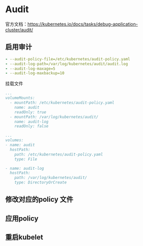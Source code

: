 # Audit

官方文档：https://kubernetes.io/docs/tasks/debug-application-cluster/audit/

## 启用审计

```yaml
- --audit-policy-file=/etc/kubernetes/audit-policy.yaml
- --audit-log-path=/var/log/kubernetes/audit/audit.log
- --audit-log-maxage=5
- --audit-log-maxbackup=10
```

挂载文件

```yaml
...
volumeMounts:
  - mountPath: /etc/kubernetes/audit-policy.yaml
    name: audit
    readOnly: true
  - mountPath: /var/log/kubernetes/audit/
    name: audit-log
    readOnly: false
```

```yaml
...
volumes:
- name: audit
  hostPath:
    path: /etc/kubernetes/audit-policy.yaml
    type: File

- name: audit-log
  hostPath:
    path: /var/log/kubernetes/audit/
    type: DirectoryOrCreate
```

## 修改对应的policy 文件

## 应用policy

## 重启kubelet

